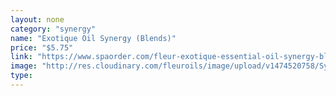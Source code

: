 ```yaml
---
layout: none
category: "synergy"
name: "Exotique Oil Synergy (Blends)"
price: "$5.75"
link: "https://www.spaorder.com/fleur-exotique-essential-oil-synergy-blends/"
image: "http://res.cloudinary.com/fleuroils/image/upload/v1474520758/Synergy/synergy.jpg"
type: 
---
```

